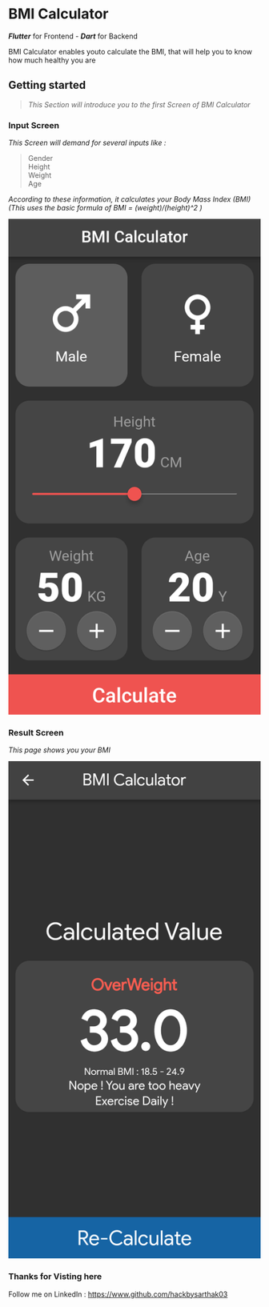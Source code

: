 # BMI Calculator

***Flutter*** for Frontend -
***Dart*** for Backend

BMI Calculator enables youto calculate the BMI, that will help you to know how much healthy you are



## Getting started

>   _This Section will introduce you to the first Screen of BMI Calculator_

### Input Screen

_This Screen will demand for several inputs like :_

>Gender<br>
>Height<br>
>Weight<br>
>Age<br>

_According to these information, it calculates your Body Mass Index (BMI)_<br>
_(This uses the basic formula of BMI = (weight)/(height)^2 )_


![First Page](lib/assets/Screenshot_20230418-121429.png)

### Result Screen

_This page shows you your BMI_


![Game Page](lib/assets/Screenshot_20230418-121439.png)

### Thanks for Visting here

Follow me on LinkedIn : https://www.github.com/hackbysarthak03


